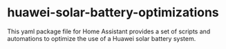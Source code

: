 # huawei-solar-battery-optimizations
This yaml package file for Home Assistant provides a set of scripts and automations to optimize the use of a Huawei solar battery system.
